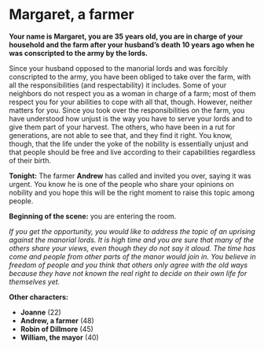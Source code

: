 # Margaret, a farmer

__Your name is Margaret, you are 35 years old, you are in charge of your household and the farm after your husband’s death 10 years ago when he was conscripted to the army by the lords.__

<!-- TODO před 10 lety nebyl manžel mrtvý, ale jenom odvedený do vojska -->

Since your husband opposed to the manorial lords and was forcibly conscripted to the army, you have been obliged to take over the farm, with all the responsibilities (and respectability) it includes. Some of your neighbors do not respect you as a woman in charge of a farm; most of them respect you for your abilities to cope with all that, though. However, neither matters for you. Since you took over the responsibilities on the farm, you have understood how unjust is the way you have to serve your lords and to give them part of your harvest. The others, who have been in a rut for generations, are not able to see that, and they find it right. You know, though, that the life under the yoke of the nobility is essentially unjust and that people should be free and live according to their capabilities regardless of their birth.

__Tonight:__ The farmer __Andrew__ has called and invited you over, saying it was urgent. You know he is one of the people who share your opinions on nobility and you hope this will be the right moment to raise this topic among people.

__Beginning of the scene:__ you are entering the room.

_If you get the opportunity, you would like to address the topic of an uprising against the manorial lords. It is high time and you are sure that many of the others share your views, even though they do not say it aloud. The time has come and people from other parts of the manor would join in. You believe in freedom of people and you think that others only agree with the old ways because they have not known the real right to decide on their own life for themselves yet._

<!-- novy sloupec -->

__Other characters:__

- __Joanne__ (22)
- __Andrew, a farmer__ (48)
- __Robin of Dillmore__ (45)
- __William, the mayor__ (40)
